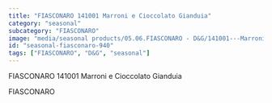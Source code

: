 ```yaml
---
title: "FIASCONARO 141001 Marroni e Cioccolato Gianduia"
category: "seasonal"
subcategory: "FIASCONARO"
image: "media/seasonal products/05.06.FIASCONARO - D&G/141001---Marroni-e-Cioccolato-Gianduia.jpg"
id: "seasonal-fiasconaro-940"
tags: ["FIASCONARO", "D&G", "seasonal"]
---
```


FIASCONARO 141001 Marroni e Cioccolato Gianduia

FIASCONARO
